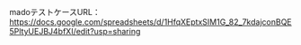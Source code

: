 
madoテストケースURL：
https://docs.google.com/spreadsheets/d/1HfqXEptxSIM1G_82_7kdajconBQE5PltyUEJBJ4bfXI/edit?usp=sharing